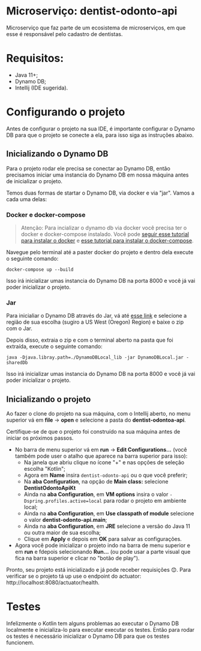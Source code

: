 # Microserviço: dentist-odonto-api
Microserviço que faz parte de um ecosistema de microserviços, em que esse é responsável pelo cadastro de dentistas.

# Requisitos:
- Java 11+;
- Dynamo DB;
- Intellij (IDE sugerida).

# Configurando o projeto
Antes de configurar o projeto na sua IDE, é importante configurar o Dynamo DB para que o projeto se conecte a ela, para isso siga as instruções abaixo.

## Inicializando o Dynamo DB
Para o projeto rodar ele precisa se conectar ao Dynamo DB, então precisamos iniciar uma instancia do Dynamo DB em nossa máquina antes de inicializar o projeto.

Temos duas formas de startar o Dynamo DB, via docker e via "jar". Vamos a cada uma delas:

### Docker e docker-compose
> Atenção: Para incializar o dynamo db via docker você precisa ter o docker e docker-compose instalado. Você pode [seguir esse tutorial para instalar o docker](https://docs.docker.com/engine/install/ubuntu/) e [esse tutorial para instalar o docker-compose](https://docs.docker.com/compose/install/).

Navegue pelo terminal até a paster docker do projeto e dentro dela execute o seguinte comando:
```
docker-compose up --build
```
Isso irá inicializar umas instancia do Dynamo DB na porta 8000 e você já vai poder inicializar o projeto.

### Jar
Para inicialiar o Dynamo DB através do Jar, vá até [esse link](https://docs.aws.amazon.com/pt_br/amazondynamodb/latest/developerguide/DynamoDBLocal.DownloadingAndRunning.html) e selecione a região de sua escolha (sugiro a US West (Oregon) Region) e baixe o zip com o Jar.

Depois disso, extraia o zip e com o terminal aberto na pasta que foi extraída, execute o seguinte comando:
```
java -Djava.libray.path=./DynamoDBLocal_lib -jar DynamoDBLocal.jar -sharedDb
```
Isso irá inicializar umas instancia do Dynamo DB na porta 8000 e você já vai poder inicializar o projeto.

## Inicializando o projeto
Ao fazer o clone do projeto na sua máquina, com o Intellij aberto, no menu superior vá em **file** -> **open** e selecione a pasta do **dentist-odontoa-api**.

Certifique-se de que o projeto foi construído na sua máquina antes de iniciar os próximos passos.
  - No barra de menu superior vá em **run** -> **Edit Configurations...** (você também pode user o atalho que aparece na barra superior para isso):
    - Na janela que abriu clique no ícone "+" e nas opções de seleção escolha "Kotlin";
    - Agora em **Name** insira `dentist-odonto-api` ou o que você preferir;
    - Na **aba Configuration**, na opção de **Main class:** selecione **DentistOdontoApiKt**
    - Ainda na **aba Configuration**, em **VM options** insira o valor `-Dspring.profiles.active=local` para rodar o projeto em ambiente local;
    - Ainda na **aba Configuration**, em **Use classpath of module** selecione o valor **dentist-odonto-api.main**;
    - Ainda na **aba Configuration**, em **JRE** selecione a versão do Java 11 ou outra maior de sua escolha;
    - Clique em **Apply** e depois em **OK** para salvar as configurações.
  - Agora você pode inicializar o projeto indo na barra de menu superior e em **run** e fdepois selecionando **Run...** (ou pode usar a parte visual que fica na barra superior e clicar no "botão de play").

Pronto, seu projeto está inicializado e já pode receber requisições :blush:.
Para verificar se o projeto tá up use o endpoint do actuator: http://localhost:8080/actuator/health.

# Testes
Infelizmente o Kotlin tem alguns problemas ao executar o Dynamo DB localmente e inicializa-lo para executar executar os testes.
Então para rodar os testes é necessário inicializar o Dynamo DB para que os testes funcionem.
